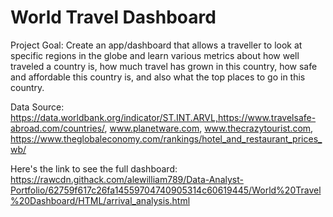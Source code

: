 # World Travel Dashboard
Project Goal: Create an app/dashboard that allows a traveller to look at specific regions in the globe and learn various metrics about how well traveled a country is, how much travel has grown in this country, how safe and affordable this country is, and also what the top places to go in this country.

Data Source: https://data.worldbank.org/indicator/ST.INT.ARVL,https://www.travelsafe-abroad.com/countries/, www.planetware.com, www.thecrazytourist.com, https://www.theglobaleconomy.com/rankings/hotel_and_restaurant_prices_wb/

Here's the link to see the full dashboard:
https://rawcdn.githack.com/alewilliam789/Data-Analyst-Portfolio/62759f617c26fa14559704740905314c60619445/World%20Travel%20Dashboard/HTML/arrival_analysis.html
